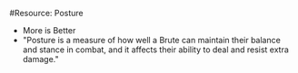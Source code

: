 #Resource: Posture

- More is Better
- "Posture is a measure of how well a Brute can maintain their balance and stance in combat, and it affects their ability to deal and resist extra damage."